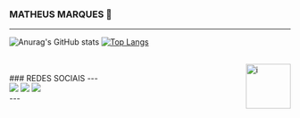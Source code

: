 ### MATHEUS MARQUES 👋
---
![Anurag's GitHub stats](https://github-readme-stats.vercel.app/api?username=matheusmarquex&show_icons=true&theme=dark)
[![Top Langs](https://github-readme-stats.vercel.app/api/top-langs/?username=matheusmarquex&layout=compact&show_icons=true&theme=dark)](https://github.com/anuraghazra/github-readme-stats)
<div style="display: inline_block"><br>
  <img align="right" alt="i" src="https://i.pinimg.com/originals/35/98/8b/35988bf09ce2be958e36f4bc8f4575d1.gif" width="80px" height="80px">
</div>
<br/>
### REDES SOCIAIS
---
 <div>  
  <a href = "mailto: mmarxdev@gmail.com"><img src="https://img.shields.io/badge/-Gmail-%23EA4335?style=for-the-badge&logo=gmail&logoColor=white" target="_blank"></a>
  <a href="https://www.linkedin.com/in/matheusmarquex" target="_blank"><img src="https://img.shields.io/badge/-LinkedIn-%230077B5?style=for-the-badge&logo=linkedin&logoColor=white" target="_blank"></a>
  <a href="https://instagram.com/matheusmarquex" target="_blank"><img src="https://img.shields.io/badge/-Instagram-%23000000?style=for-the-badge&logo=instagram&logoColor=white" target="_blank"></a>
</div>
---
